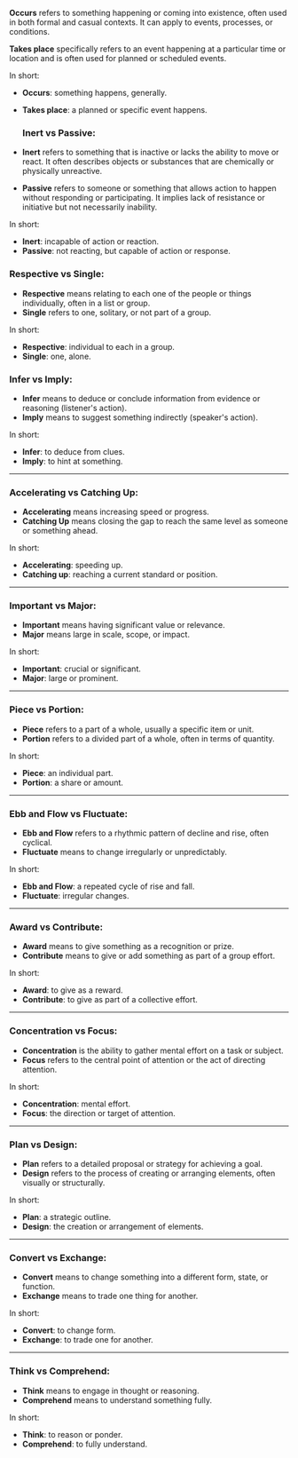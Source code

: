 **Occurs** refers to something happening or coming into existence, often used in both formal and casual contexts. It can apply to events, processes, or conditions.

**Takes place** specifically refers to an event happening at a particular time or location and is often used for planned or scheduled events.

In short:
- **Occurs**: something happens, generally.
- **Takes place**: a planned or specific event happens.

  ### **Inert vs Passive**:
- **Inert** refers to something that is inactive or lacks the ability to move or react. It often describes objects or substances that are chemically or physically unreactive.
- **Passive** refers to someone or something that allows action to happen without responding or participating. It implies lack of resistance or initiative but not necessarily inability.

In short:
- **Inert**: incapable of action or reaction.
- **Passive**: not reacting, but capable of action or response.

### **Respective vs Single**:
- **Respective** means relating to each one of the people or things individually, often in a list or group.
- **Single** refers to one, solitary, or not part of a group.

In short:
- **Respective**: individual to each in a group.
- **Single**: one, alone.

### **Infer vs Imply**:
- **Infer** means to deduce or conclude information from evidence or reasoning (listener's action).
- **Imply** means to suggest something indirectly (speaker's action).

In short:
- **Infer**: to deduce from clues.
- **Imply**: to hint at something.

---

### **Accelerating vs Catching Up**:
- **Accelerating** means increasing speed or progress.
- **Catching Up** means closing the gap to reach the same level as someone or something ahead.

In short:
- **Accelerating**: speeding up.
- **Catching up**: reaching a current standard or position.

---

### **Important vs Major**:
- **Important** means having significant value or relevance.
- **Major** means large in scale, scope, or impact.

In short:
- **Important**: crucial or significant.
- **Major**: large or prominent.

---

### **Piece vs Portion**:
- **Piece** refers to a part of a whole, usually a specific item or unit.
- **Portion** refers to a divided part of a whole, often in terms of quantity.

In short:
- **Piece**: an individual part.
- **Portion**: a share or amount.

---

### **Ebb and Flow vs Fluctuate**:
- **Ebb and Flow** refers to a rhythmic pattern of decline and rise, often cyclical.
- **Fluctuate** means to change irregularly or unpredictably.

In short:
- **Ebb and Flow**: a repeated cycle of rise and fall.
- **Fluctuate**: irregular changes.

---

### **Award vs Contribute**:
- **Award** means to give something as a recognition or prize.
- **Contribute** means to give or add something as part of a group effort.

In short:
- **Award**: to give as a reward.
- **Contribute**: to give as part of a collective effort.

---

### **Concentration vs Focus**:
- **Concentration** is the ability to gather mental effort on a task or subject.
- **Focus** refers to the central point of attention or the act of directing attention.

In short:
- **Concentration**: mental effort.
- **Focus**: the direction or target of attention.

---

### **Plan vs Design**:
- **Plan** refers to a detailed proposal or strategy for achieving a goal.
- **Design** refers to the process of creating or arranging elements, often visually or structurally.

In short:
- **Plan**: a strategic outline.
- **Design**: the creation or arrangement of elements.

---

### **Convert vs Exchange**:
- **Convert** means to change something into a different form, state, or function.
- **Exchange** means to trade one thing for another.

In short:
- **Convert**: to change form.
- **Exchange**: to trade one for another.

---

### **Think vs Comprehend**:
- **Think** means to engage in thought or reasoning.
- **Comprehend** means to understand something fully.

In short:
- **Think**: to reason or ponder.
- **Comprehend**: to fully understand.
